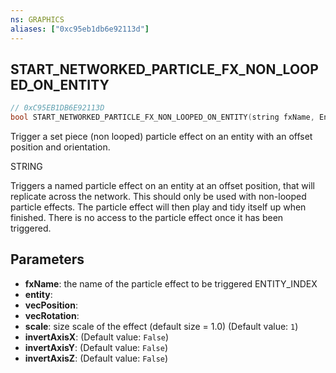 ```yaml
---
ns: GRAPHICS
aliases: ["0xc95eb1db6e92113d"]
---
```

## START_NETWORKED_PARTICLE_FX_NON_LOOPED_ON_ENTITY

```c
// 0xC95EB1DB6E92113D
bool START_NETWORKED_PARTICLE_FX_NON_LOOPED_ON_ENTITY(string fxName, Entity entity, Vector3 vecPosition, Vector3 vecRotation, float scale, bool invertAxisX, bool invertAxisY, bool invertAxisZ);
```

Trigger a set piece (non looped) particle effect on an entity with an offset position and orientation.

STRING

Triggers a named particle effect on an entity at an offset position, that will replicate across the network. This should only be used with non-looped particle effects. The particle effect will then play and tidy itself up when finished. There is no access to the particle effect once it has been triggered.


## Parameters
* **fxName**: the name of the particle effect to be triggered ENTITY_INDEX
* **entity**: 
* **vecPosition**: 
* **vecRotation**: 
* **scale**: size scale of the effect (default size = 1.0) (Default value: `1`)
* **invertAxisX**: (Default value: `False`)
* **invertAxisY**: (Default value: `False`)
* **invertAxisZ**: (Default value: `False`)
